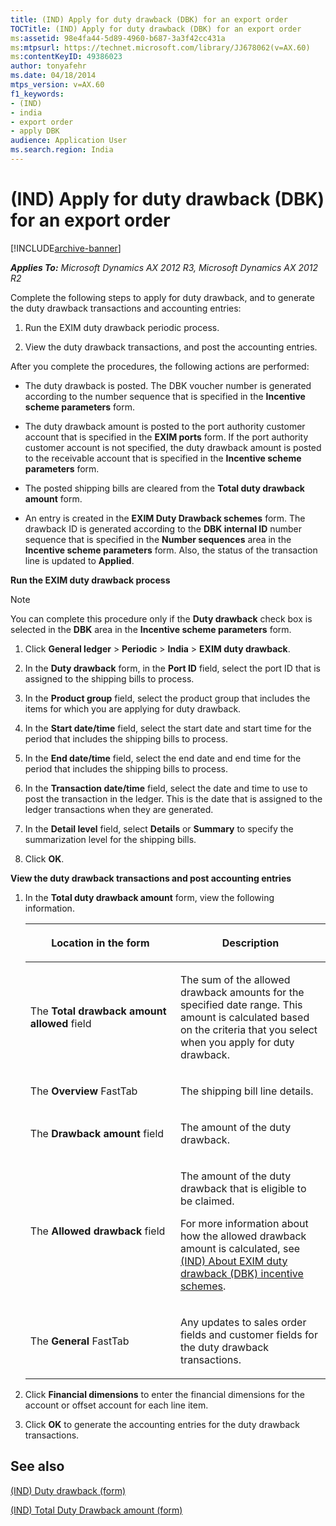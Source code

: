 ```yaml
---
title: (IND) Apply for duty drawback (DBK) for an export order
TOCTitle: (IND) Apply for duty drawback (DBK) for an export order
ms:assetid: 98e4fa44-5d89-4960-b687-3a3f42cc431a
ms:mtpsurl: https://technet.microsoft.com/library/JJ678062(v=AX.60)
ms:contentKeyID: 49386023
author: tonyafehr
ms.date: 04/18/2014
mtps_version: v=AX.60
f1_keywords:
- (IND)
- india
- export order
- apply DBK
audience: Application User
ms.search.region: India
---
```


# (IND) Apply for duty drawback (DBK) for an export order 


[!INCLUDE[archive-banner](includes/archive-banner.md)]


_**Applies To:** Microsoft Dynamics AX 2012 R3, Microsoft Dynamics AX 2012 R2_

Complete the following steps to apply for duty drawback, and to generate the duty drawback transactions and accounting entries:

1.  Run the EXIM duty drawback periodic process.

2.  View the duty drawback transactions, and post the accounting entries.

After you complete the procedures, the following actions are performed:

  - The duty drawback is posted. The DBK voucher number is generated according to the number sequence that is specified in the **Incentive scheme parameters** form.

  - The duty drawback amount is posted to the port authority customer account that is specified in the **EXIM ports** form. If the port authority customer account is not specified, the duty drawback amount is posted to the receivable account that is specified in the **Incentive scheme parameters** form.

  - The posted shipping bills are cleared from the **Total duty drawback amount** form.

  - An entry is created in the **EXIM Duty Drawback schemes** form. The drawback ID is generated according to the **DBK internal ID** number sequence that is specified in the **Number sequences** area in the **Incentive scheme parameters** form. Also, the status of the transaction line is updated to **Applied**.

**Run the EXIM duty drawback process**


> [!NOTE]
> <P>You can complete this procedure only if the <STRONG>Duty drawback</STRONG> check box is selected in the <STRONG>DBK</STRONG> area in the <STRONG>Incentive scheme parameters</STRONG> form.</P>



1.  Click **General ledger** \> **Periodic** \> **India** \> **EXIM duty drawback**.

2.  In the **Duty drawback** form, in the **Port ID** field, select the port ID that is assigned to the shipping bills to process.

3.  In the **Product group** field, select the product group that includes the items for which you are applying for duty drawback.

4.  In the **Start date/time** field, select the start date and start time for the period that includes the shipping bills to process.

5.  In the **End date/time** field, select the end date and end time for the period that includes the shipping bills to process.

6.  In the **Transaction date/time** field, select the date and time to use to post the transaction in the ledger. This is the date that is assigned to the ledger transactions when they are generated.

7.  In the **Detail level** field, select **Details** or **Summary** to specify the summarization level for the shipping bills.

8.  Click **OK**.

**View the duty drawback transactions and post accounting entries**

1.  In the **Total duty drawback amount** form, view the following information.
    
    <table>
    <colgroup>
    <col style="width: 50%" />
    <col style="width: 50%" />
    </colgroup>
    <thead>
    <tr class="header">
    <th><p>Location in the form</p></th>
    <th><p>Description</p></th>
    </tr>
    </thead>
    <tbody>
    <tr class="odd">
    <td><p>The <strong>Total drawback amount allowed</strong> field</p></td>
    <td><p>The sum of the allowed drawback amounts for the specified date range. This amount is calculated based on the criteria that you select when you apply for duty drawback.</p></td>
    </tr>
    <tr class="even">
    <td><p>The <strong>Overview</strong> FastTab</p></td>
    <td><p>The shipping bill line details.</p></td>
    </tr>
    <tr class="odd">
    <td><p>The <strong>Drawback amount</strong> field</p></td>
    <td><p>The amount of the duty drawback.</p></td>
    </tr>
    <tr class="even">
    <td><p>The <strong>Allowed drawback</strong> field</p></td>
    <td><p>The amount of the duty drawback that is eligible to be claimed.</p>
    <p>For more information about how the allowed drawback amount is calculated, see <a href="ind-about-exim-duty-drawback-dbk-incentive-schemes.md">(IND) About EXIM duty drawback (DBK) incentive schemes</a>.</p></td>
    </tr>
    <tr class="odd">
    <td><p>The <strong>General</strong> FastTab</p></td>
    <td><p>Any updates to sales order fields and customer fields for the duty drawback transactions.</p></td>
    </tr>
    </tbody>
    </table>


2.  Click **Financial dimensions** to enter the financial dimensions for the account or offset account for each line item.

3.  Click **OK** to generate the accounting entries for the duty drawback transactions.

## See also

[(IND) Duty drawback (form)](https://technet.microsoft.com/library/jj664713\(v=ax.60\))

[(IND) Total Duty Drawback amount (form)](https://technet.microsoft.com/library/jj678025\(v=ax.60\))

  


